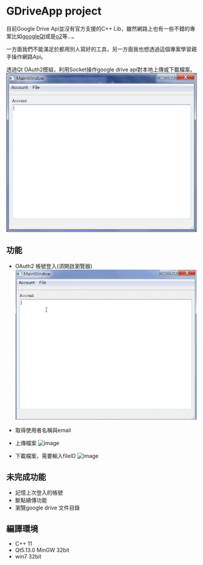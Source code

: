 # GDriveApp project
目前Google Drive Api並沒有官方支援的C++ Lib，雖然網路上也有一些不錯的專案比如[googleQt](https://github.com/osoftteam/googleQt)或是[o2](https://github.com/pipacs/o2)等...。

一方面我們不能滿足於都用別人寫好的工具，另一方面我也想透過這個專案學習親手操作網路Api。

透過Qt OAuth2模組，利用Socket操作google drive api對本地上傳或下載檔案。
![image][Demo_mainwindow.png]

## 功能
- OAuth2 帳號登入(須開啟瀏覽器)
![image][Demo_Login.gif]

- 取得使用者名稱與email

- 上傳檔案
![image][Demo_Upload.gif]

- 下載檔案，需要輸入fileID
![image][Demo_Download.gif]

## 未完成功能
- 記憶上次登入的帳號
- 斷點續傳功能
- 瀏覽google drive 文件目錄

## 編譯環境
- C++ 11
- Qt5.13.0 MinGW 32bit
- win7 32bit

[Demo_mainwindow.png]: https://raw.githubusercontent.com/Loukei/portfolio/master/GDriveApp/Demo_Image/Demo_mainwindow.png

[Demo_Login.gif]: https://raw.githubusercontent.com/Loukei/portfolio/master/GDriveApp/Demo_Image/Demo_Login.gif

[Demo_Upload.gif]: https://raw.githubusercontent.com/Loukei/portfolio/master/GDriveApp/Demo_Image/Demo_Upload.gif

[Demo_Download.gif]: https://raw.githubusercontent.com/Loukei/portfolio/master/GDriveApp/Demo_Image/Demo_Download.gif